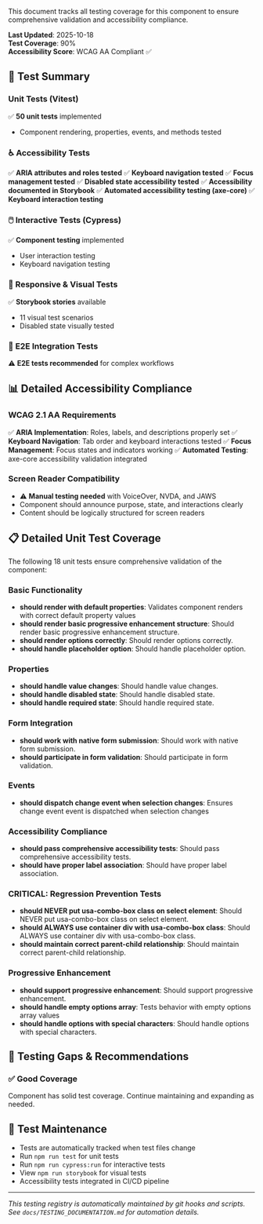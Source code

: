 
This document tracks all testing coverage for this component to ensure comprehensive validation and accessibility compliance.

**Last Updated**: 2025-10-18  
**Test Coverage**: 90%  
**Accessibility Score**: WCAG AA Compliant ✅

## 🧪 Test Summary

### Unit Tests (Vitest)

✅ **50 unit tests** implemented

- Component rendering, properties, events, and methods tested

### ♿ Accessibility Tests

✅ **ARIA attributes and roles tested**
✅ **Keyboard navigation tested**
✅ **Focus management tested**
✅ **Disabled state accessibility tested**
✅ **Accessibility documented in Storybook**
✅ **Automated accessibility testing (axe-core)**
✅ **Keyboard interaction testing**

### 🖱️ Interactive Tests (Cypress)

✅ **Component testing** implemented

- User interaction testing
- Keyboard navigation testing

### 📱 Responsive & Visual Tests

✅ **Storybook stories** available

- 11 visual test scenarios
- Disabled state visually tested

### 🔧 E2E Integration Tests

⚠️ **E2E tests recommended** for complex workflows

## 📊 Detailed Accessibility Compliance

### WCAG 2.1 AA Requirements

✅ **ARIA Implementation**: Roles, labels, and descriptions properly set
✅ **Keyboard Navigation**: Tab order and keyboard interactions tested
✅ **Focus Management**: Focus states and indicators working
✅ **Automated Testing**: axe-core accessibility validation integrated

### Screen Reader Compatibility

- ⚠️ **Manual testing needed** with VoiceOver, NVDA, and JAWS
- Component should announce purpose, state, and interactions clearly
- Content should be logically structured for screen readers



































## 📋 Detailed Unit Test Coverage

The following 18 unit tests ensure comprehensive validation of the component:

### Basic Functionality
- **should render with default properties**: Validates component renders with correct default property values
- **should render basic progressive enhancement structure**: Should render basic progressive enhancement structure.
- **should render options correctly**: Should render options correctly.
- **should handle placeholder option**: Should handle placeholder option.

### Properties
- **should handle value changes**: Should handle value changes.
- **should handle disabled state**: Should handle disabled state.
- **should handle required state**: Should handle required state.

### Form Integration
- **should work with native form submission**: Should work with native form submission.
- **should participate in form validation**: Should participate in form validation.

### Events
- **should dispatch change event when selection changes**: Ensures change event event is dispatched when selection changes

### Accessibility Compliance
- **should pass comprehensive accessibility tests**: Should pass comprehensive accessibility tests.
- **should have proper label association**: Should have proper label association.

### CRITICAL: Regression Prevention Tests
- **should NEVER put usa-combo-box class on select element**: Should NEVER put usa-combo-box class on select element.
- **should ALWAYS use container div with usa-combo-box class**: Should ALWAYS use container div with usa-combo-box class.
- **should maintain correct parent-child relationship**: Should maintain correct parent-child relationship.

### Progressive Enhancement
- **should support progressive enhancement**: Should support progressive enhancement.
- **should handle empty options array**: Tests behavior with empty options array values
- **should handle options with special characters**: Should handle options with special characters.


## 🚨 Testing Gaps & Recommendations

### ✅ Good Coverage

Component has solid test coverage. Continue maintaining and expanding as needed.

## 📝 Test Maintenance

- Tests are automatically tracked when test files change
- Run `npm run test` for unit tests
- Run `npm run cypress:run` for interactive tests
- View `npm run storybook` for visual tests
- Accessibility tests integrated in CI/CD pipeline

---

_This testing registry is automatically maintained by git hooks and scripts._  
_See `docs/TESTING_DOCUMENTATION.md` for automation details._
